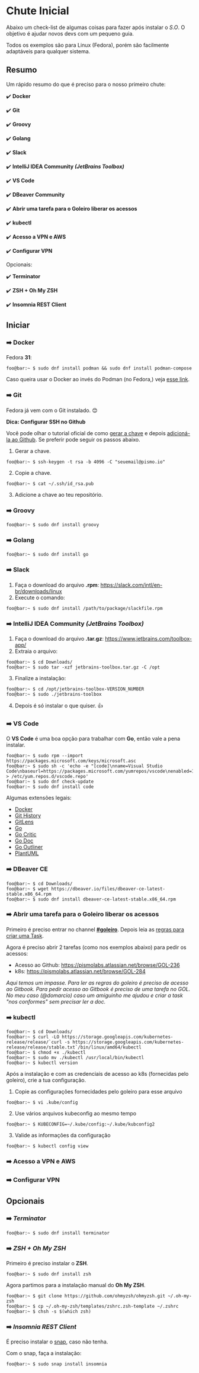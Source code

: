 
# Chute Inicial
Abaixo um check-list de algumas coisas para fazer após instalar o _S.O_. O objetivo é ajudar novos devs com um pequeno guia.

Todos os exemplos são para Linux (Fedora), porém são facilmente adaptáveis para qualquer sistema.

## Resumo
Um rápido resumo do que é preciso para o nosso primeiro chute:

:heavy_check_mark: **Docker**

:heavy_check_mark: **Git**

:heavy_check_mark: **Groovy**

:heavy_check_mark: **Golang**

:heavy_check_mark: **Slack**

:heavy_check_mark: **IntelliJ IDEA Community _(JetBrains Toolbox)_**

:heavy_check_mark: **VS Code**

:heavy_check_mark: **DBeaver Community**

:heavy_check_mark: **Abrir uma tarefa para o Goleiro liberar os acessos**

:heavy_check_mark: **kubectl**

:heavy_check_mark: **Acesso a VPN e AWS**

:heavy_check_mark: **Configurar VPN**

Opcionais:

:heavy_check_mark: **Terminator**

:heavy_check_mark: **ZSH + Oh My ZSH**

:heavy_check_mark: **Insomnia REST Client**

## Iniciar

### :arrow_right: Docker
Fedora **31**:
```console
foo@bar:~ $ sudo dnf install podman && sudo dnf install podman-compose
```
Caso queira usar o Docker ao invés do Podman (no Fedora,) veja [esse link](https://www.linuxuprising.com/2019/11/how-to-install-and-use-docker-on-fedora.html).

### :arrow_right: Git
Fedora já vem com o Git instalado. :blush:

**Dica: Configurar SSH no Github**

Você pode olhar o tutorial oficial de como [gerar a chave](https://help.github.com/en/github/authenticating-to-github/generating-a-new-ssh-key-and-adding-it-to-the-ssh-agent) e depois [adicioná-la ao Github](https://help.github.com/en/github/authenticating-to-github/adding-a-new-ssh-key-to-your-github-account). Se preferir pode seguir os passos abaixo.

1. Gerar a chave.
```console
foo@bar:~ $ ssh-keygen -t rsa -b 4096 -C "seuemail@pismo.io"
```
2. Copie a chave.
```console
foo@bar:~ $ cat ~/.ssh/id_rsa.pub
```
3. Adicione a chave ao teu repositório.

### :arrow_right: Groovy
```console
foo@bar:~ $ sudo dnf install groovy
```
### :arrow_right: Golang
```console
foo@bar:~ $ sudo dnf install go
```
### :arrow_right: Slack
1. Faça o download do arquivo **.rpm**: https://slack.com/intl/en-br/downloads/linux
2. Execute o comando:
```console
foo@bar:~ $ sudo dnf install /path/to/package/slackfile.rpm
```
### :arrow_right: IntelliJ IDEA Community _(JetBrains Toolbox)_
1. Faça o download do arquivo **.tar.gz**: https://www.jetbrains.com/toolbox-app/
2. Extraia o arquivo:
```console
foo@bar:~ $ cd Downloads/
foo@bar:~ $ sudo tar -xzf jetbrains-toolbox.tar.gz -C /opt
```
3. Finalize a instalação:
```console
foo@bar:~ $ cd /opt/jetbrains-toolbox-VERSION_NUMBER
foo@bar:~ $ sudo ./jetbrains-toolbox
```
4. Depois é só instalar o que quiser. :+1:
### :arrow_right: VS Code
O **VS Code** é uma boa opção para trabalhar com **Go**, então vale a pena instalar.

```console
foo@bar:~ $ sudo rpm --import https://packages.microsoft.com/keys/microsoft.asc
foo@bar:~ $ sudo sh -c 'echo -e "[code]\nname=Visual Studio Code\nbaseurl=https://packages.microsoft.com/yumrepos/vscode\nenabled=1\ngpgcheck=1\ngpgkey=https://packages.microsoft.com/keys/microsoft.asc" > /etc/yum.repos.d/vscode.repo'
foo@bar:~ $ sudo dnf check-update
foo@bar:~ $ sudo dnf install code
```
Algumas extensões legais:
- [Docker      ](https://marketplace.visualstudio.com/items?itemName=ms-azuretools.vscode-docker)
- [Git History ](https://marketplace.visualstudio.com/items?itemName=donjayamanne.githistory)
- [GitLens     ](https://marketplace.visualstudio.com/items?itemName=eamodio.gitlens)
- [Go          ](https://marketplace.visualstudio.com/items?itemName=ms-vscode.Go)
- [Go Critic   ](https://marketplace.visualstudio.com/items?itemName=neverik.go-critic)
- [Go Doc      ](https://marketplace.visualstudio.com/items?itemName=msyrus.go-doc)
- [Go Outliner ](https://marketplace.visualstudio.com/items?itemName=766b.go-outliner)
- [PlantUML    ](https://marketplace.visualstudio.com/items?itemName=jebbs.plantuml)
### :arrow_right: DBeaver CE
```console
foo@bar:~ $ cd Downloads/
foo@bar:~ $ wget https://dbeaver.io/files/dbeaver-ce-latest-stable.x86_64.rpm
foo@bar:~ $ sudo dnf install dbeaver-ce-latest-stable.x86_64.rpm
```
### :arrow_right: Abrir uma tarefa para o Goleiro liberar os acessos
Primeiro é preciso entrar no channel [**#goleiro**](https://pismo.slack.com/archives/CPQT2BGR4). Depois leia as [regras para criar uma Task](https://app.gitbook.com/@pismo-docs/s/goleiro/).

Agora é preciso abrir 2 tarefas (como nos exemplos abaixo) para pedir os acessos:
- Acesso ao Github: https://pismolabs.atlassian.net/browse/GOL-236
- k8s: https://pismolabs.atlassian.net/browse/GOL-284

*Aqui temos um impasse. Para ler as regras do goleiro é preciso de acesso ao Gitbook. Para pedir acesso ao Gitbook é preciso de uma tarefa no GOL. No meu caso (@domarcio) caso um amiguinho me ajudou e criar a task "nos conformes" sem precisar ler a doc.*
### :arrow_right: kubectl
```console
foo@bar:~ $ cd Downloads/
foo@bar:~ $ curl -LO https://storage.googleapis.com/kubernetes-release/release/`curl -s https://storage.googleapis.com/kubernetes-release/release/stable.txt`/bin/linux/amd64/kubectl
foo@bar:~ $ chmod +x ./kubectl
foo@bar:~ $ sudo mv ./kubectl /usr/local/bin/kubectl
foo@bar:~ $ kubectl version
```

Após a instalação e com as credenciais de acesso ao k8s (fornecidas pelo goleiro), crie a tua configuração.

1. Copie as configurações fornecidades pelo goleiro para esse arquivo
```console
foo@bar:~ $ vi .kube/config
```
2. Use vários arquivos kubeconfig ao mesmo tempo
```console
foo@bar:~ $ KUBECONFIG=~/.kube/config:~/.kube/kubconfig2
```
3. Valide as informações da configuração
```console
foo@bar:~ $ kubectl config view
```
### :arrow_right: Acesso a VPN e AWS
### :arrow_right: Configurar VPN

## Opcionais

### :arrow_right: *Terminator*
```console
foo@bar:~ $ sudo dnf install terminator
```

### :arrow_right: *ZSH + Oh My ZSH*

Primeiro é preciso instalar o **ZSH**.
```console
foo@bar:~ $ sudo dnf install zsh
```
Agora partimos para a instalação manual do **Oh My ZSH**.
```console
foo@bar:~ $ git clone https://github.com/ohmyzsh/ohmyzsh.git ~/.oh-my-zsh
foo@bar:~ $ cp ~/.oh-my-zsh/templates/zshrc.zsh-template ~/.zshrc
foo@bar:~ $ chsh -s $(which zsh)
```
### :arrow_right: *Insomnia REST Client*

É preciso instalar o [snap](https://snapcraft.io/docs/installing-snap-on-fedora), caso não tenha.

Com o snap, faça a instalação:
```console
foo@bar:~ $ sudo snap install insomnia
```
